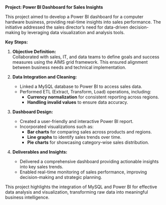 **Project: Power BI Dashboard for Sales Insights**  

This project aimed to develop a Power BI dashboard for a computer hardware business, providing real-time insights into sales performance. The initiative addressed the sales director’s need for data-driven decision-making by leveraging data visualization and analysis tools.  

**Key Steps:**  
1. **Objective Definition:**  
   Collaborated with sales, IT, and data teams to define goals and success measures using the AIMS grid framework. This ensured alignment between business needs and technical implementation.  

2. **Data Integration and Cleaning:**  
   - Linked a MySQL database to Power BI to access sales data.  
   - Performed ETL (Extract, Transform, Load) operations, including:  
     - **Currency normalization** for consistent reporting across regions.  
     - **Handling invalid values** to ensure data accuracy.  

3. **Dashboard Design:**  
   - Created a user-friendly and interactive Power BI report.  
   - Incorporated visualizations such as:  
     - **Bar charts** for comparing sales across products and regions.  
     - **Line graphs** to identify sales trends over time.  
     - **Pie charts** for showcasing category-wise sales distribution.  

4. **Deliverables and Insights:**  
   - Delivered a comprehensive dashboard providing actionable insights into key sales trends.  
   - Enabled real-time monitoring of sales performance, improving decision-making and strategic planning.  

This project highlights the integration of MySQL and Power BI for effective data analysis and visualization, transforming raw data into meaningful business intelligence.
